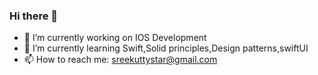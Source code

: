 ### Hi there 👋

- 🔭 I’m currently working on IOS Development
- 🌱 I’m currently learning Swift,Solid principles,Design patterns,swiftUI
- 📫 How to reach me: sreekuttystar@gmail.com


